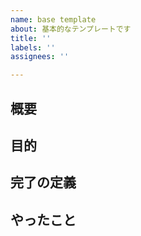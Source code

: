 ```yaml
---
name: base template
about: 基本的なテンプレートです
title: ''
labels: ''
assignees: ''

---
```


## 概要

## 目的

## 完了の定義

## やったこと
